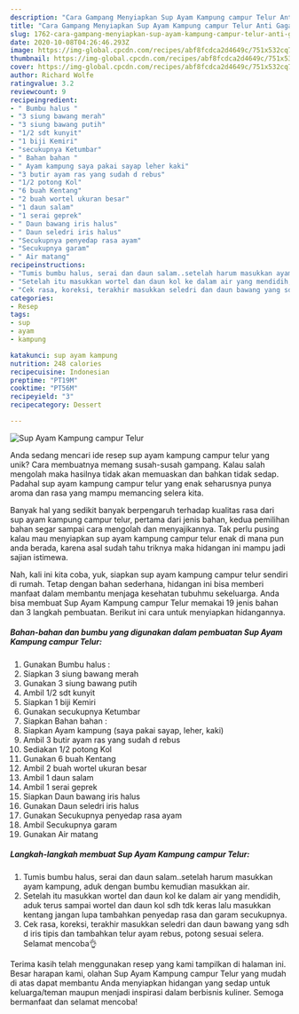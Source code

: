 ```yaml
---
description: "Cara Gampang Menyiapkan Sup Ayam Kampung campur Telur Anti Gagal"
title: "Cara Gampang Menyiapkan Sup Ayam Kampung campur Telur Anti Gagal"
slug: 1762-cara-gampang-menyiapkan-sup-ayam-kampung-campur-telur-anti-gagal
date: 2020-10-08T04:26:46.293Z
image: https://img-global.cpcdn.com/recipes/abf8fcdca2d4649c/751x532cq70/sup-ayam-kampung-campur-telur-foto-resep-utama.jpg
thumbnail: https://img-global.cpcdn.com/recipes/abf8fcdca2d4649c/751x532cq70/sup-ayam-kampung-campur-telur-foto-resep-utama.jpg
cover: https://img-global.cpcdn.com/recipes/abf8fcdca2d4649c/751x532cq70/sup-ayam-kampung-campur-telur-foto-resep-utama.jpg
author: Richard Wolfe
ratingvalue: 3.2
reviewcount: 9
recipeingredient:
- " Bumbu halus "
- "3 siung bawang merah"
- "3 siung bawang putih"
- "1/2 sdt kunyit"
- "1 biji Kemiri"
- "secukupnya Ketumbar"
- " Bahan bahan "
- " Ayam kampung saya pakai sayap leher kaki"
- "3 butir ayam ras yang sudah d rebus"
- "1/2 potong Kol"
- "6 buah Kentang"
- "2 buah wortel ukuran besar"
- "1 daun salam"
- "1 serai geprek"
- " Daun bawang iris halus"
- " Daun seledri iris halus"
- "Secukupnya penyedap rasa ayam"
- "Secukupnya garam"
- " Air matang"
recipeinstructions:
- "Tumis bumbu halus, serai dan daun salam..setelah harum masukkan ayam kampung, aduk dengan bumbu kemudian masukkan air."
- "Setelah itu masukkan wortel dan daun kol ke dalam air yang mendidih, aduk terus sampai wortel dan daun kol sdh tdk keras lalu masukkan kentang jangan lupa tambahkan penyedap rasa dan garam secukupnya."
- "Cek rasa, koreksi, terakhir masukkan seledri dan daun bawang yang sdh d iris tipis dan tambahkan telur ayam rebus, potong sesuai selera. Selamat mencoba👌"
categories:
- Resep
tags:
- sup
- ayam
- kampung

katakunci: sup ayam kampung 
nutrition: 248 calories
recipecuisine: Indonesian
preptime: "PT19M"
cooktime: "PT56M"
recipeyield: "3"
recipecategory: Dessert

---
```



![Sup Ayam Kampung campur Telur](https://img-global.cpcdn.com/recipes/abf8fcdca2d4649c/751x532cq70/sup-ayam-kampung-campur-telur-foto-resep-utama.jpg)

Anda sedang mencari ide resep sup ayam kampung campur telur yang unik? Cara membuatnya memang susah-susah gampang. Kalau salah mengolah maka hasilnya tidak akan memuaskan dan bahkan tidak sedap. Padahal sup ayam kampung campur telur yang enak seharusnya punya aroma dan rasa yang mampu memancing selera kita.



Banyak hal yang sedikit banyak berpengaruh terhadap kualitas rasa dari sup ayam kampung campur telur, pertama dari jenis bahan, kedua pemilihan bahan segar sampai cara mengolah dan menyajikannya. Tak perlu pusing kalau mau menyiapkan sup ayam kampung campur telur enak di mana pun anda berada, karena asal sudah tahu triknya maka hidangan ini mampu jadi sajian istimewa.


Nah, kali ini kita coba, yuk, siapkan sup ayam kampung campur telur sendiri di rumah. Tetap dengan bahan sederhana, hidangan ini bisa memberi manfaat dalam membantu menjaga kesehatan tubuhmu sekeluarga. Anda bisa membuat Sup Ayam Kampung campur Telur memakai 19 jenis bahan dan 3 langkah pembuatan. Berikut ini cara untuk menyiapkan hidangannya.

<!--inarticleads1-->

##### Bahan-bahan dan bumbu yang digunakan dalam pembuatan Sup Ayam Kampung campur Telur:

1. Gunakan  Bumbu halus :
1. Siapkan 3 siung bawang merah
1. Gunakan 3 siung bawang putih
1. Ambil 1/2 sdt kunyit
1. Siapkan 1 biji Kemiri
1. Gunakan secukupnya Ketumbar
1. Siapkan  Bahan bahan :
1. Siapkan  Ayam kampung (saya pakai sayap, leher, kaki)
1. Ambil 3 butir ayam ras yang sudah d rebus
1. Sediakan 1/2 potong Kol
1. Gunakan 6 buah Kentang
1. Ambil 2 buah wortel ukuran besar
1. Ambil 1 daun salam
1. Ambil 1 serai geprek
1. Siapkan  Daun bawang iris halus
1. Gunakan  Daun seledri iris halus
1. Gunakan Secukupnya penyedap rasa ayam
1. Ambil Secukupnya garam
1. Gunakan  Air matang




<!--inarticleads2-->

##### Langkah-langkah membuat Sup Ayam Kampung campur Telur:

1. Tumis bumbu halus, serai dan daun salam..setelah harum masukkan ayam kampung, aduk dengan bumbu kemudian masukkan air.
1. Setelah itu masukkan wortel dan daun kol ke dalam air yang mendidih, aduk terus sampai wortel dan daun kol sdh tdk keras lalu masukkan kentang jangan lupa tambahkan penyedap rasa dan garam secukupnya.
1. Cek rasa, koreksi, terakhir masukkan seledri dan daun bawang yang sdh d iris tipis dan tambahkan telur ayam rebus, potong sesuai selera. Selamat mencoba👌




Terima kasih telah menggunakan resep yang kami tampilkan di halaman ini. Besar harapan kami, olahan Sup Ayam Kampung campur Telur yang mudah di atas dapat membantu Anda menyiapkan hidangan yang sedap untuk keluarga/teman maupun menjadi inspirasi dalam berbisnis kuliner. Semoga bermanfaat dan selamat mencoba!
